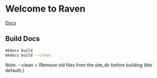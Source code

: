 # Welcome to Raven


[Docs](docs/index.md)


## Build Docs
```bash
mkdocs build
mkdocs build --clean
```

Note: --clean = (Remove old files from the site_dir before building (the default).)

